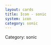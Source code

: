 ```yaml
---
layout: cards
title: Icon - sonic
system: icon
category: sonic
---
```

<div class="alert alert-secondary mb-4"><span class="i18n innerHTML-category">Category: </span><span class="i18n innerHTML-cat-sonic">sonic</span></div>
